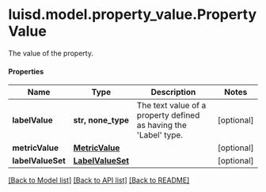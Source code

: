 # luisd.model.property_value.PropertyValue

The value of the property.

#### Properties
Name | Type | Description | Notes
------------ | ------------- | ------------- | -------------
**labelValue** | **str, none_type** | The text value of a property defined as having the &#x27;Label&#x27; type. | [optional] 
**metricValue** | [**MetricValue**](MetricValue.md) |  | [optional] 
**labelValueSet** | [**LabelValueSet**](LabelValueSet.md) |  | [optional] 

[[Back to Model list]](../../README.md#documentation-for-models) [[Back to API list]](../../README.md#documentation-for-api-endpoints) [[Back to README]](../../README.md)

